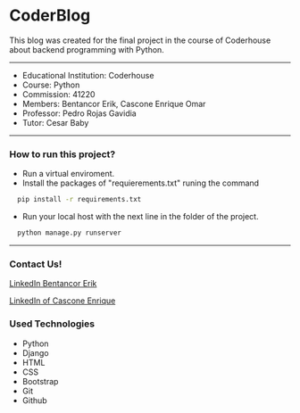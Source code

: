 
# CoderBlog

This blog was created for the final project in the course of Coderhouse about backend programming with Python.

---

- Educational Institution: Coderhouse
- Course: Python
- Commission: 41220
- Members: Bentancor Erik, Cascone Enrique Omar
- Professor: Pedro Rojas Gavidia
- Tutor: Cesar Baby

---

### How to run this project?

- Run a virtual enviroment.
- Install the packages of "requierements.txt" runing the command 
```bash
  pip install -r requirements.txt
```

- Run your local host with the next line in the folder of the project.
```bash
  python manage.py runserver
``` 

---

### Contact Us!
[LinkedIn Bentancor Erik](https://www.linkedin.com/in/erik-bentancor-b74151250/)

[LinkedIn of Cascone Enrique ](https://www.linkedin.com/in/enrique-omar-cascone/)

### Used Technologies
- Python
- Django
- HTML
- CSS
- Bootstrap
- Git
- Github



